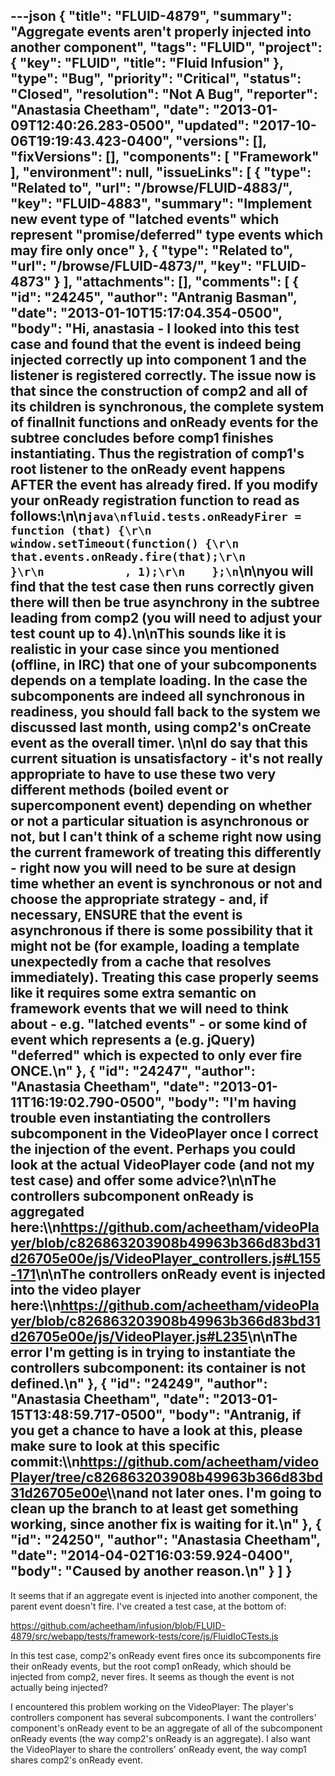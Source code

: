 ---json
{
  "title": "FLUID-4879",
  "summary": "Aggregate events aren't properly injected into another component",
  "tags": "FLUID",
  "project": {
    "key": "FLUID",
    "title": "Fluid Infusion"
  },
  "type": "Bug",
  "priority": "Critical",
  "status": "Closed",
  "resolution": "Not A Bug",
  "reporter": "Anastasia Cheetham",
  "date": "2013-01-09T12:40:26.283-0500",
  "updated": "2017-10-06T19:19:43.423-0400",
  "versions": [],
  "fixVersions": [],
  "components": [
    "Framework"
  ],
  "environment": null,
  "issueLinks": [
    {
      "type": "Related to",
      "url": "/browse/FLUID-4883/",
      "key": "FLUID-4883",
      "summary": "Implement new event type of \"latched events\" which represent \"promise/deferred\" type events which may fire only once"
    },
    {
      "type": "Related to",
      "url": "/browse/FLUID-4873/",
      "key": "FLUID-4873"
    }
  ],
  "attachments": [],
  "comments": [
    {
      "id": "24245",
      "author": "Antranig Basman",
      "date": "2013-01-10T15:17:04.354-0500",
      "body": "Hi, anastasia - I looked into this test case and found that the event is indeed being injected correctly up into component 1 and the listener is registered correctly. The issue now is that since the construction of comp2 and all of its children is synchronous, the complete system of finalInit functions and onReady events for the subtree concludes before comp1 finishes instantiating. Thus the registration of comp1's root listener to the onReady event happens AFTER the event has already fired. If you modify your onReady registration function to read as follows:\n\n```java\nfluid.tests.onReadyFirer = function (that) {\r\n        window.setTimeout(function() {\r\n            that.events.onReady.fire(that);\r\n            }\r\n            , 1);\r\n    };\n```\n\nyou will find that the test case then runs correctly given there will then be true asynchrony in the subtree leading from comp2 (you will need to adjust your test count up to 4).\n\nThis sounds like it is realistic in your case since you mentioned (offline, in IRC) that one of your subcomponents depends on a template loading. In the case the subcomponents are indeed all synchronous in readiness, you should fall back to the system we discussed last month, using comp2's onCreate event as the overall timer.&#x20;\n\nI do say that this current situation is unsatisfactory - it's not really appropriate to have to use these two very different methods (boiled event or supercomponent event) depending on whether or not a particular situation is asynchronous or not, but I can't think of a scheme right now using the current framework of treating this differently - right now you will need to be sure at design time whether an event is synchronous or not and choose the appropriate strategy - and, if necessary, ENSURE that the event is asynchronous if there is some possibility that it might not be (for example, loading a template unexpectedly from a cache that resolves immediately). Treating this case properly seems like it requires some extra semantic on framework events that we will need to think about - e.g. \"latched events\" - or some kind of event which represents a (e.g. jQuery) \"deferred\" which is expected to only ever fire ONCE.\n"
    },
    {
      "id": "24247",
      "author": "Anastasia Cheetham",
      "date": "2013-01-11T16:19:02.790-0500",
      "body": "I'm having trouble even instantiating the controllers subcomponent in the VideoPlayer once I correct the injection of the event. Perhaps you could look at the actual VideoPlayer code (and not my test case) and offer some advice?\n\nThe controllers subcomponent onReady is aggregated here:\\\n<https://github.com/acheetham/videoPlayer/blob/c826863203908b49963b366d83bd31d26705e00e/js/VideoPlayer_controllers.js#L155-171>\n\nThe controllers onReady event is injected into the video player here:\\\n<https://github.com/acheetham/videoPlayer/blob/c826863203908b49963b366d83bd31d26705e00e/js/VideoPlayer.js#L235>\n\nThe error I'm getting is in trying to instantiate the controllers subcomponent: its container is not defined.\n"
    },
    {
      "id": "24249",
      "author": "Anastasia Cheetham",
      "date": "2013-01-15T13:48:59.717-0500",
      "body": "Antranig, if you get a chance to have a look at this, please make sure to look at this specific commit:\\\n<https://github.com/acheetham/videoPlayer/tree/c826863203908b49963b366d83bd31d26705e00e>\\\nand not later ones. I'm going to clean up the branch to at least get something working, since another fix is waiting for it.\n"
    },
    {
      "id": "24250",
      "author": "Anastasia Cheetham",
      "date": "2014-04-02T16:03:59.924-0400",
      "body": "Caused by another reason.\n"
    }
  ]
}
---
It seems that if an aggregate event is injected into another component, the parent event doesn't fire. I've created a test case, at the bottom of:

<https://github.com/acheetham/infusion/blob/FLUID-4879/src/webapp/tests/framework-tests/core/js/FluidIoCTests.js>

In this test case, comp2's onReady event fires once its subcomponents fire their onReady events, but the root comp1 onReady, which should be injected from comp2, never fires. It seems as though the event is not actually being injected?

I encountered this problem working on the VideoPlayer: The player's controllers component has several subcomponents. I want the controllers' component's onReady event to be an aggregate of all of the subcomponent onReady events (the way comp2's onReady is an aggregate). I also want the VideoPlayer to share the controllers' onReady event, the way comp1 shares comp2's onReady event.

        
